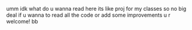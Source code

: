 umm idk what do u wanna read here
its like proj for my classes so no big deal
if u wanna to read all the code or add some improvements u r welcome!
bb
